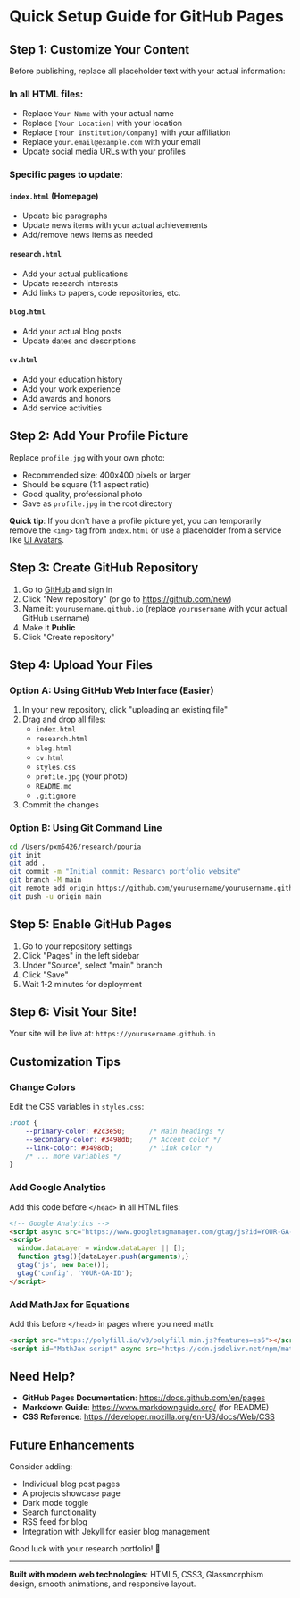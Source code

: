 # Quick Setup Guide for GitHub Pages

## Step 1: Customize Your Content

Before publishing, replace all placeholder text with your actual information:

### In all HTML files:
- Replace `Your Name` with your actual name
- Replace `[Your Location]` with your location
- Replace `[Your Institution/Company]` with your affiliation
- Replace `your.email@example.com` with your email
- Update social media URLs with your profiles

### Specific pages to update:

#### `index.html` (Homepage)
- Update bio paragraphs
- Update news items with your actual achievements
- Add/remove news items as needed

#### `research.html`
- Add your actual publications
- Update research interests
- Add links to papers, code repositories, etc.

#### `blog.html`
- Add your actual blog posts
- Update dates and descriptions

#### `cv.html`
- Add your education history
- Add your work experience
- Add awards and honors
- Add service activities

## Step 2: Add Your Profile Picture

Replace `profile.jpg` with your own photo:
- Recommended size: 400x400 pixels or larger
- Should be square (1:1 aspect ratio)
- Good quality, professional photo
- Save as `profile.jpg` in the root directory

**Quick tip**: If you don't have a profile picture yet, you can temporarily remove the `<img>` tag from `index.html` or use a placeholder from a service like [UI Avatars](https://ui-avatars.com/).

## Step 3: Create GitHub Repository

1. Go to [GitHub](https://github.com) and sign in
2. Click "New repository" (or go to https://github.com/new)
3. Name it: `yourusername.github.io` (replace `yourusername` with your actual GitHub username)
4. Make it **Public**
5. Click "Create repository"

## Step 4: Upload Your Files

### Option A: Using GitHub Web Interface (Easier)
1. In your new repository, click "uploading an existing file"
2. Drag and drop all files:
   - `index.html`
   - `research.html`
   - `blog.html`
   - `cv.html`
   - `styles.css`
   - `profile.jpg` (your photo)
   - `README.md`
   - `.gitignore`
3. Commit the changes

### Option B: Using Git Command Line
```bash
cd /Users/pxm5426/research/pouria
git init
git add .
git commit -m "Initial commit: Research portfolio website"
git branch -M main
git remote add origin https://github.com/yourusername/yourusername.github.io.git
git push -u origin main
```

## Step 5: Enable GitHub Pages

1. Go to your repository settings
2. Click "Pages" in the left sidebar
3. Under "Source", select "main" branch
4. Click "Save"
5. Wait 1-2 minutes for deployment

## Step 6: Visit Your Site!

Your site will be live at: `https://yourusername.github.io`

## Customization Tips

### Change Colors
Edit the CSS variables in `styles.css`:
```css
:root {
    --primary-color: #2c3e50;      /* Main headings */
    --secondary-color: #3498db;    /* Accent color */
    --link-color: #3498db;         /* Link color */
    /* ... more variables */
}
```

### Add Google Analytics
Add this code before `</head>` in all HTML files:
```html
<!-- Google Analytics -->
<script async src="https://www.googletagmanager.com/gtag/js?id=YOUR-GA-ID"></script>
<script>
  window.dataLayer = window.dataLayer || [];
  function gtag(){dataLayer.push(arguments);}
  gtag('js', new Date());
  gtag('config', 'YOUR-GA-ID');
</script>
```

### Add MathJax for Equations
Add this before `</head>` in pages where you need math:
```html
<script src="https://polyfill.io/v3/polyfill.min.js?features=es6"></script>
<script id="MathJax-script" async src="https://cdn.jsdelivr.net/npm/mathjax@3/es5/tex-mml-chtml.js"></script>
```

## Need Help?

- **GitHub Pages Documentation**: https://docs.github.com/en/pages
- **Markdown Guide**: https://www.markdownguide.org/ (for README)
- **CSS Reference**: https://developer.mozilla.org/en-US/docs/Web/CSS

## Future Enhancements

Consider adding:
- Individual blog post pages
- A projects showcase page
- Dark mode toggle
- Search functionality
- RSS feed for blog
- Integration with Jekyll for easier blog management

Good luck with your research portfolio! 🚀

---

**Built with modern web technologies**: HTML5, CSS3, Glassmorphism design, smooth animations, and responsive layout.

